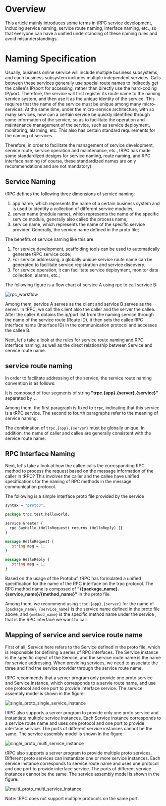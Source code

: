 # Overview

This article mainly introduces some terms in tRPC service development, including service naming, service route naming, interface naming, etc., so that everyone can have a unified understanding of these naming rules and avoid misunderstandings.

# Naming Specification

Usually, business online service will include multiple business subsystems, and each business subsystem includes multiple independent services. Calls between these services generally use special route names to indirectly get the callee's IP/port for accessing, rather than directly use the hard-coding IP/port. Therefore, the service will first register its route name to the naming service system, and then use it as the unique identity of the service. This requires that the name of the service must be unique among many micro-services. At the same time, under the micro-service architecture, with so many services, how can a certain service be quickly identified through some information of the service, so as to facilitate the operation and maintenance management of the service, such as service deployment, monitoring, alarming, etc. This also has certain standard requirements for the naming of services.

Therefore, in order to facilitate the management of service development, service route, service operation and maintenance, etc., tRPC has made some standardized designs for service naming, route naming, and RPC interface naming (of course, these standardized names are only recommendations and are not mandatory).

## Service Naming

tRPC defines the following three dimensions of service naming:
1. app name, which represents the name of a certain business system and is used to identify a collection of different service modules;
2. server name (module name), which represents the name of the specific service module, generally also called the process name;
3. service name, which represents the name of the specific service provider. Generally, the service name defined in the proto file;

The benefits of service naming like this are:
1. For service development, scaffolding tools can be used to automatically generate tRPC service code;
2. For service addressing, a globally unique service route name can be generated to facilitate service registration and service discovery;
3. For service operation, it can facilitate service deployment, monitor data collection, alarms, etc.;

The following figure is a flow chart of service A using rpc to call service B:

![rpc_workflow](/docs/images/rpc_workflow.png)

Among them, service A serves as the client and service B serves as the server. In tRPC, we call the client also the caller and the server the callee. After the caller A obtains the ip/port list from the naming service through the name of the service route (Route ID), it then sets the callee RPC interface name (Interface ID) in the communication protocol and accesses the callee B.

Next, let's take a look at the rules for service route naming and RPC interface naming, as well as the direct relationship between Service and service route name.

## service route naming

In order to facilitate addressing of the service, the service route naming convention is as follows:

It is composed of four segments of string **"trpc.{app}.{server}.{service}"** separated by `.`.

Among them, the first paragraph is fixed to `trpc`, indicating that this service is a tRPC service. The second to fourth paragraphs refer to the meaning of service naming.

The combination of `trpc.{app}.{server}` must be globally unique. In addition, the name of caller and callee are generally consistent with the service route name.

## RPC Interface Naming

Next, let's take a look at how the callee calls the corresponding RPC method to process the request based on the message information of the caller in tRPC? This involves the caller and the callee have unified specifications for the naming of RPC methods in the message communication protocol.

The following is a simple interface proto file provided by the service

```protobuf
syntax = "proto3";

package trpc.test.helloworld;

service Greeter {
  rpc SayHello (HelloRequest) returns (HelloReply) {}
}

message HelloRequest {
   string msg = 1;
}

message HelloReply {
   string msg = 1;
}

```

Based on the usage of the Protobuf, tRPC has formulated a unified specification for the name of the RPC interface on the trpc protocol. The RPC method name is composed of **"/{package_name}.{service_name}/{method_name}"** in the proto file.

Among them, we recommend using `trpc.{app}.{server}` for the name of `{package_name}`, `{service_name}` is the service name defined in the proto file above, and `{method_name}` is the specific method name under the service , that is the RPC interface we want to call.


## Mapping of service and service route name

First of all, Service here refers to the Service defined in the proto file, which is responsible for defining a series of RPC interfaces. The Service instance is the specific object of the Service, and the service route name is the name for service addressing. When providing services, we need to associate the three and find the service provider through the service route name.

tRPC recommends that a server program only provide one proto service and Service instance, which corresponds to a servie route name, and use one protocol and one port to provide interface service. The service assembly model is shown in the figure:

![single_proto_single_service_instance](/docs/images/single_proto_single_service_instance.png)

tRPC also supports a server program to provide only one proto service and instantiate multiple service instances. Each Service instance corresponds to a service route name and uses one protocol and one port to provide interface service. The ports of different service instances cannot be the same. The service assembly model is shown in the figure:

![single_proto_multi_service_instance](/docs/images/single_proto_multi_service_instance.png)

tRPC also supports a server program to provide multiple proto services. Different proto services can instantiate one or more service instances. Each service instance corresponds to service route name and uses one protocol and one port to provide interface service. The ports of different service instances cannot be the same. The service assembly model is shown in the figure:

![multi_proto_multi_service_instance](/docs/images/multi_proto_multi_service_instance.png)

Note: tRPC does not support multiple protocols on the same port.


